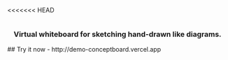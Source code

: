 <<<<<<< HEAD
<div align="center" style="display:flex;flex-direction:column;">

  <h3>Virtual whiteboard for sketching hand-drawn like diagrams.</h3>
  
</div>
## Try it now - http://demo-conceptboard.vercel.app
